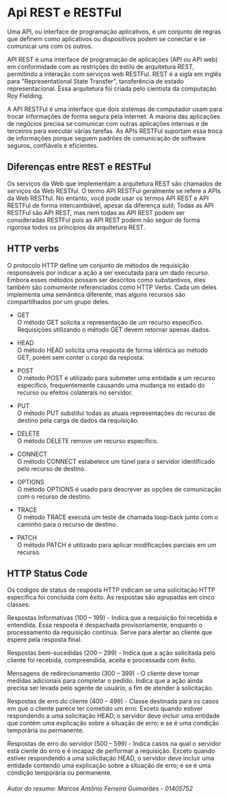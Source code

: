  # Api REST e RESTFul

   Uma API, ou interface de programação aplicativos, é um conjunto de regras que definem como aplicativos ou dispositivos podem se conectar e se comunicar uns com os outros.
    
   API REST é uma interface de programação de aplicações (API ou API web) em conformidade com as restrições do estilo de arquitetura REST, permitindo a interação com serviços web RESTFul. REST é a sigla em inglês para "Representational State Transfer", tansferência de estado representacional. Essa arquitetura foi criada pelo cientista da computação Roy Fielding.
    
   A API RESTFul é uma interface que dois sistemas de computador usam para trocar informações de forma segura pela internet. A maioria das aplicações de negócios precisa se comunicar com outras aplicações internas e de terceiros para executar várias tarefas. As APIs RESTFul suportam essa troca de informações porque seguem padrões de comunicação de software seguros, confiáveis e eficientes.

  ## Diferenças entre REST e RESTFul

   Os serviços da Web que implementam a arquitetura REST são chamados de serviços da Web RESTful. O termo API RESTFul geralmente 
  se refere a APIs da Web RESTful. No entanto, você pode usar os termos API REST e API RESTFul de forma intercambiável, apesar da 
  diferença sutil; Todas as API RESTFul são API REST, mas nem todas as API REST podem ser consideradas RESTFul pois as API REST 
  podem não seguir de forma rigorosa todos os princípios da arquitetura REST.

  ## HTTP verbs
   O protocolo HTTP define um conjunto de métodos de requisição responsáveis por indicar a ação a ser executada para um dado recurso. 
  Embora esses métodos possam ser descritos como substantivos, eles também são comumente referenciados como HTTP Verbs. Cada um deles 
  implementa uma semântica diferente, mas alguns recursos são compartilhados por um grupo deles.

   * GET   
   O método GET solicita a representação de um recurso específico. Requisições utilizando o método GET devem retornar apenas dados.

   * HEAD   
   O método HEAD solicita uma resposta de forma idêntica ao método GET, porém sem conter o corpo da resposta.

   * POST   
   O método POST é utilizado para submeter uma entidade a um recurso específico, frequentemente causando uma mudança no estado do 
   recurso ou efeitos colaterais no servidor.

   * PUT    
   O método PUT substitui todas as atuais representações do recurso de destino pela carga de dados da requisição.

   * DELETE   
   O método DELETE remove um recurso específico.

   * CONNECT    
   O método CONNECT estabelece um túnel para o servidor identificado pelo recurso de destino.

   * OPTIONS  
   O método OPTIONS é usado para descrever as opções de comunicação com o recurso de destino.

   * TRACE   
   O método TRACE executa um teste de chamada loop-back junto com o caminho para o recurso de destino.

   * PATCH  
   O método PATCH é utilizado para aplicar modificações parciais em um recurso.

  ## HTTP Status Code

   Os códigos de status de resposta HTTP indicam se uma solicitação HTTP específica foi concluída com êxito. As respostas são agrupadas 
  em cinco classes:

   Respostas Informativas (100 – 199) - Indica que a requisição foi recebida e entendida. Essa resposta é despachada provisoriamente, 
  enquanto o processamento da requisição continua. Serve para alertar ao cliente que espere pela resposta final.
    
   Respostas bem-sucedidas (200 – 299) - Indica que a ação solicitada pelo cliente foi recebida, compreendida, aceita e processada com 
  êxito.
    
   Mensagens de redirecionamento (300 – 399) - O cliente deve tomar medidas adicionais para completar o pedido. Indica que a ação ainda 
  precisa ser levada pelo agente de usuário, a fim de atender à solicitação.
    
   Respostas de erro do cliente (400 – 499) - Classe destinada para os casos em que o cliente parece ter cometido um erro. Exceto quando 
  estiver respondendo a uma solicitação HEAD, o servidor deve incluir uma entidade que contém uma explicação sobre a situação de erro; e 
  se é uma condição temporária ou permanente. 
    
   Respostas de erro do servidor (500 – 599) - Indica casos na qual o servidor está ciente do erro e é incapaz de performar a requisição. 
  Exceto quando estiver respondendo a uma solicitação HEAD, o servidor deve incluir uma entidade contendo uma explicação sobre a situação 
  de erro; e se é uma condição temporária ou permanente.

    
  
  ###### Autor do resumo: Marcos Antônio Ferreira Guimarães - 01405752

